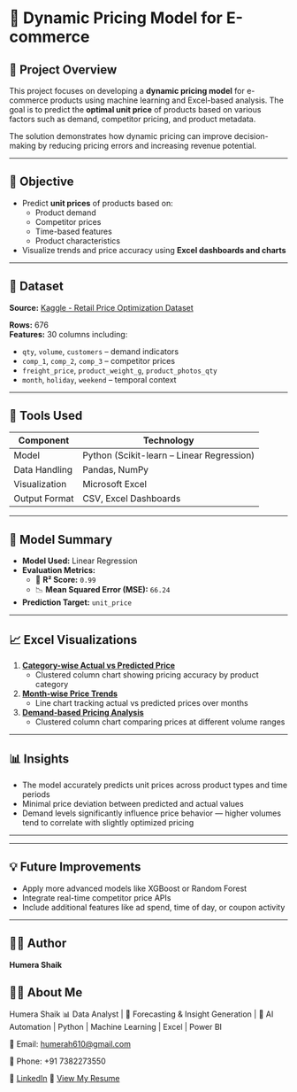# 🛒 Dynamic Pricing Model for E-commerce

## 📌 Project Overview

This project focuses on developing a **dynamic pricing model** for e-commerce products using machine learning and Excel-based analysis. The goal is to predict the **optimal unit price** of products based on various factors such as demand, competitor pricing, and product metadata.

The solution demonstrates how dynamic pricing can improve decision-making by reducing pricing errors and increasing revenue potential.

---

## 🧠 Objective

- Predict **unit prices** of products based on:
  - Product demand
  - Competitor prices
  - Time-based features
  - Product characteristics
- Visualize trends and price accuracy using **Excel dashboards and charts**

---

## 📂 Dataset

**Source:** [Kaggle - Retail Price Optimization Dataset](https://www.kaggle.com/datasets/suddharshan/retail-price-optimization)

**Rows:** 676  
**Features:** 30 columns including:
- `qty`, `volume`, `customers` – demand indicators  
- `comp_1`, `comp_2`, `comp_3` – competitor prices  
- `freight_price`, `product_weight_g`, `product_photos_qty`  
- `month`, `holiday`, `weekend` – temporal context

---

## 🔧 Tools Used

| Component       | Technology             |
|----------------|-------------------------|
| Model           | Python (Scikit-learn – Linear Regression) |
| Data Handling   | Pandas, NumPy           |
| Visualization   | Microsoft Excel         |
| Output Format   | CSV, Excel Dashboards   |

---

## 🧪 Model Summary

- **Model Used:** Linear Regression
- **Evaluation Metrics:**
  - 🔢 **R² Score:** `0.99`
  - 📉 **Mean Squared Error (MSE):** `66.24`
- **Prediction Target:** `unit_price`

---

## 📈 Excel Visualizations

1. [**Category-wise Actual vs Predicted Price**](Visuals/Category-wise.png)
   - Clustered column chart showing pricing accuracy by product category
2. [**Month-wise Price Trends**](Visuals/Month-wise.png)
   - Line chart tracking actual vs predicted prices over months
3. [**Demand-based Pricing Analysis**](Visuals/Demand-wise.png)
   - Clustered column chart comparing prices at different volume ranges

---

## 📊 Insights

- The model accurately predicts unit prices across product types and time periods
- Minimal price deviation between predicted and actual values
- Demand levels significantly influence price behavior — higher volumes tend to correlate with slightly optimized pricing

---



---

## 💡 Future Improvements

- Apply more advanced models like XGBoost or Random Forest
- Integrate real-time competitor price APIs
- Include additional features like ad spend, time of day, or coupon activity

---

## 👩‍💻 Author

**Humera Shaik**  


## 👩‍💻 About Me
Humera Shaik
📊 Data Analyst | 🎯 Forecasting & Insight Generation | 🤖 AI Automation | Python | Machine Learning | Excel | Power BI  

📧 Email: [humerah610@gmail.com](mailto:humerah610@gmail.com)

📱 Phone: +91 7382273550

🔗 [LinkedIn](https://www.linkedin.com/in/humera-shaik-dataanalyst/)
📄 [View My Resume](HS%20DA%2045.pdf)
